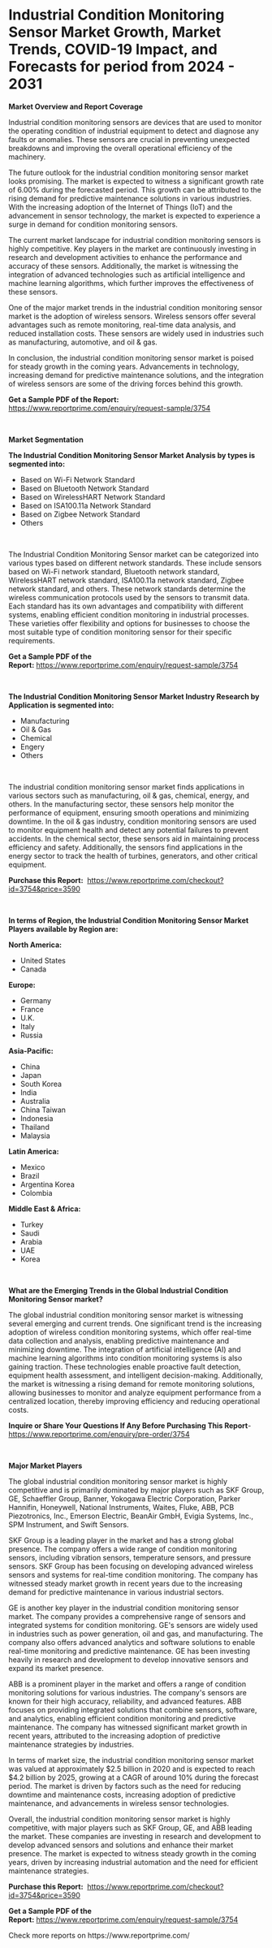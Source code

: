 <p><h1>Industrial Condition Monitoring Sensor Market Growth, Market Trends, COVID-19 Impact, and Forecasts for period from 2024 - 2031</h1></p><p><strong>Market Overview and Report Coverage</strong></p>
<p><p>Industrial condition monitoring sensors are devices that are used to monitor the operating condition of industrial equipment to detect and diagnose any faults or anomalies. These sensors are crucial in preventing unexpected breakdowns and improving the overall operational efficiency of the machinery.</p><p>The future outlook for the industrial condition monitoring sensor market looks promising. The market is expected to witness a significant growth rate of 6.00% during the forecasted period. This growth can be attributed to the rising demand for predictive maintenance solutions in various industries. With the increasing adoption of the Internet of Things (IoT) and the advancement in sensor technology, the market is expected to experience a surge in demand for condition monitoring sensors.</p><p>The current market landscape for industrial condition monitoring sensors is highly competitive. Key players in the market are continuously investing in research and development activities to enhance the performance and accuracy of these sensors. Additionally, the market is witnessing the integration of advanced technologies such as artificial intelligence and machine learning algorithms, which further improves the effectiveness of these sensors.</p><p>One of the major market trends in the industrial condition monitoring sensor market is the adoption of wireless sensors. Wireless sensors offer several advantages such as remote monitoring, real-time data analysis, and reduced installation costs. These sensors are widely used in industries such as manufacturing, automotive, and oil & gas.</p><p>In conclusion, the industrial condition monitoring sensor market is poised for steady growth in the coming years. Advancements in technology, increasing demand for predictive maintenance solutions, and the integration of wireless sensors are some of the driving forces behind this growth.</p></p>
<p><strong>Get a Sample PDF of the Report:</strong> <a href="https://www.reportprime.com/enquiry/request-sample/3754">https://www.reportprime.com/enquiry/request-sample/3754</a></p>
<p>&nbsp;</p>
<p><strong>Market Segmentation</strong></p>
<p><strong>The Industrial Condition Monitoring Sensor Market Analysis by types is segmented into:</strong></p>
<p><ul><li>Based on Wi-Fi Network Standard</li><li>Based on Bluetooth Network Standard</li><li>Based on WirelessHART Network Standard</li><li>Based on ISA100.11a Network Standard</li><li>Based on Zigbee Network Standard</li><li>Others</li></ul></p>
<p>&nbsp;</p>
<p><p>The Industrial Condition Monitoring Sensor market can be categorized into various types based on different network standards. These include sensors based on Wi-Fi network standard, Bluetooth network standard, WirelessHART network standard, ISA100.11a network standard, Zigbee network standard, and others. These network standards determine the wireless communication protocols used by the sensors to transmit data. Each standard has its own advantages and compatibility with different systems, enabling efficient condition monitoring in industrial processes. These varieties offer flexibility and options for businesses to choose the most suitable type of condition monitoring sensor for their specific requirements.</p></p>
<p><strong>Get a Sample PDF of the Report:</strong>&nbsp;<a href="https://www.reportprime.com/enquiry/request-sample/3754">https://www.reportprime.com/enquiry/request-sample/3754</a></p>
<p>&nbsp;</p>
<p><strong>The Industrial Condition Monitoring Sensor Market Industry Research by Application is segmented into:</strong></p>
<p><ul><li>Manufacturing</li><li>Oil & Gas</li><li>Chemical</li><li>Engery</li><li>Others</li></ul></p>
<p>&nbsp;</p>
<p><p>The industrial condition monitoring sensor market finds applications in various sectors such as manufacturing, oil & gas, chemical, energy, and others. In the manufacturing sector, these sensors help monitor the performance of equipment, ensuring smooth operations and minimizing downtime. In the oil & gas industry, condition monitoring sensors are used to monitor equipment health and detect any potential failures to prevent accidents. In the chemical sector, these sensors aid in maintaining process efficiency and safety. Additionally, the sensors find applications in the energy sector to track the health of turbines, generators, and other critical equipment.</p></p>
<p><strong>Purchase this Report:</strong>&nbsp; <a href="https://www.reportprime.com/checkout?id=3754&price=3590">https://www.reportprime.com/checkout?id=3754&price=3590</a></p>
<p>&nbsp;</p>
<p><strong>In terms of Region, the Industrial Condition Monitoring Sensor Market Players available by Region are:</strong></p>
<p>
    <p> <strong> North America: </strong>
        <ul>
            <li>United States</li>
            <li>Canada</li>
        </ul>
        </p> 
    <p> <strong> Europe: </strong>
        <ul>
            <li>Germany</li>
            <li>France</li>
            <li>U.K.</li>
            <li>Italy</li>
            <li>Russia</li>
        </ul>
        </p> 
    <p> <strong> Asia-Pacific: </strong>
        <ul>
            <li>China</li>
            <li>Japan</li>
            <li>South Korea</li>
            <li>India</li>
            <li>Australia</li>
            <li>China Taiwan</li>
            <li>Indonesia</li>
            <li>Thailand</li>
            <li>Malaysia</li>
        </ul>
        </p> 
    <p> <strong> Latin America: </strong>
        <ul>
            <li>Mexico</li>
            <li>Brazil</li>
            <li>Argentina Korea</li>
            <li>Colombia</li>
        </ul>
        </p> 
    <p> <strong> Middle East & Africa: </strong>
        <ul>
            <li>Turkey</li>
            <li>Saudi</li>
            <li>Arabia</li>
            <li>UAE</li>
            <li>Korea</li>
        </ul>
    </p>
    </p>
<p>&nbsp;</p>
<p><strong>What are the Emerging Trends in the Global Industrial Condition Monitoring Sensor market?</strong></p>
<p><p>The global industrial condition monitoring sensor market is witnessing several emerging and current trends. One significant trend is the increasing adoption of wireless condition monitoring systems, which offer real-time data collection and analysis, enabling predictive maintenance and minimizing downtime. The integration of artificial intelligence (AI) and machine learning algorithms into condition monitoring systems is also gaining traction. These technologies enable proactive fault detection, equipment health assessment, and intelligent decision-making. Additionally, the market is witnessing a rising demand for remote monitoring solutions, allowing businesses to monitor and analyze equipment performance from a centralized location, thereby improving efficiency and reducing operational costs.</p></p>
<p><strong>Inquire or Share Your Questions If Any Before Purchasing This Report</strong>- <a href="https://www.reportprime.com/enquiry/pre-order/3754">https://www.reportprime.com/enquiry/pre-order/3754</a></p>
<p>&nbsp;</p>
<p><strong>Major Market Players</strong></p>
<p><p>The global industrial condition monitoring sensor market is highly competitive and is primarily dominated by major players such as SKF Group, GE, Schaeffler Group, Banner, Yokogawa Electric Corporation, Parker Hannifin, Honeywell, National Instruments, Waites, Fluke, ABB, PCB Piezotronics, Inc., Emerson Electric, BeanAir GmbH, Evigia Systems, Inc., SPM Instrument, and Swift Sensors.</p><p>SKF Group is a leading player in the market and has a strong global presence. The company offers a wide range of condition monitoring sensors, including vibration sensors, temperature sensors, and pressure sensors. SKF Group has been focusing on developing advanced wireless sensors and systems for real-time condition monitoring. The company has witnessed steady market growth in recent years due to the increasing demand for predictive maintenance in various industrial sectors.</p><p>GE is another key player in the industrial condition monitoring sensor market. The company provides a comprehensive range of sensors and integrated systems for condition monitoring. GE's sensors are widely used in industries such as power generation, oil and gas, and manufacturing. The company also offers advanced analytics and software solutions to enable real-time monitoring and predictive maintenance. GE has been investing heavily in research and development to develop innovative sensors and expand its market presence.</p><p>ABB is a prominent player in the market and offers a range of condition monitoring solutions for various industries. The company's sensors are known for their high accuracy, reliability, and advanced features. ABB focuses on providing integrated solutions that combine sensors, software, and analytics, enabling efficient condition monitoring and predictive maintenance. The company has witnessed significant market growth in recent years, attributed to the increasing adoption of predictive maintenance strategies by industries.</p><p>In terms of market size, the industrial condition monitoring sensor market was valued at approximately $2.5 billion in 2020 and is expected to reach $4.2 billion by 2025, growing at a CAGR of around 10% during the forecast period. The market is driven by factors such as the need for reducing downtime and maintenance costs, increasing adoption of predictive maintenance, and advancements in wireless sensor technologies.</p><p>Overall, the industrial condition monitoring sensor market is highly competitive, with major players such as SKF Group, GE, and ABB leading the market. These companies are investing in research and development to develop advanced sensors and solutions and enhance their market presence. The market is expected to witness steady growth in the coming years, driven by increasing industrial automation and the need for efficient maintenance strategies.</p></p>
<p><strong>Purchase this Report:</strong>&nbsp;&nbsp;<a href="https://www.reportprime.com/checkout?id=3754&price=3590">https://www.reportprime.com/checkout?id=3754&price=3590</a></p>
<p></p>
<p><strong>Get a Sample PDF of the Report:</strong>&nbsp;<a href="https://www.reportprime.com/enquiry/request-sample/3754">https://www.reportprime.com/enquiry/request-sample/3754</a></p>
<p>Check more reports on https://www.reportprime.com/</p>